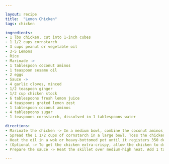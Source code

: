 ```yaml
---

layout: recipe
title:  "Lemon Chicken"
tags: chicken

ingredients:
- 1 lbs chicken, cut into 1-inch cubes
- 1 1/2 cups cornstarch
- 3 cups peanut or vegetable oil
- 3-5 Lemons
- Rice
- Marinade ->
- 1 tablespoon coconut aminos
- 1 teaspoon sesame oil
- 2 eggs
- Sauce ->
- 4 garlic cloves, minced
- 1/2 teaspoon ginger
- 1/2 cup chicken stock
- 6 tablespoons fresh lemon juice
- 4 teaspoons grated lemon zest
- 1 tablespoon coconut aminos 
- 4 tablespoons sugar
- 1 teaspoons cornstarch, dissolved in 1 tablespoons water

directions:
- Marinate the chicken -> In a medium bowl, combine the coconut aminos, sesame oil, and eggs. Add the chicken and stir. Let stand at room temperature for 10 minutes.
- Spread the 1 1/2 cups of cornstarch in a large bowl. Toss the chicken cubes in the cornstarch and shake off any excess before frying.
- Heat the oil in a wok or heavy-bottomed pot until it registers 350 degrees F on an instant-read oil thermometer. Working in 2 or 3 batches, add the chicken cubes and fry until lightly golden on the outside and cooked through, about 3-5 minutes. Remove the chicken with a slotted spoon and drain on a plate lined with paper towels. 
- (Optional -> To get the chicken extra-crispy, allow the chicken to drain and cool for about 5 minutes, then return the chicken to the wok to fry for another 30 seconds, until golden brown.)
- Prepare the sauce -> Heat the skillet over medium-high heat. Add 1 tablespoon oil. Add the garlic and ginger and cook briefly until fragrant, about 30 seconds. Add the chicken stock, lemon juice, lemon zest, coconut aminos, and sugar. Stir until the sugar is dissolved and simmer. Stir in the cornstarch mixture to thicken the sauce.

---
```

